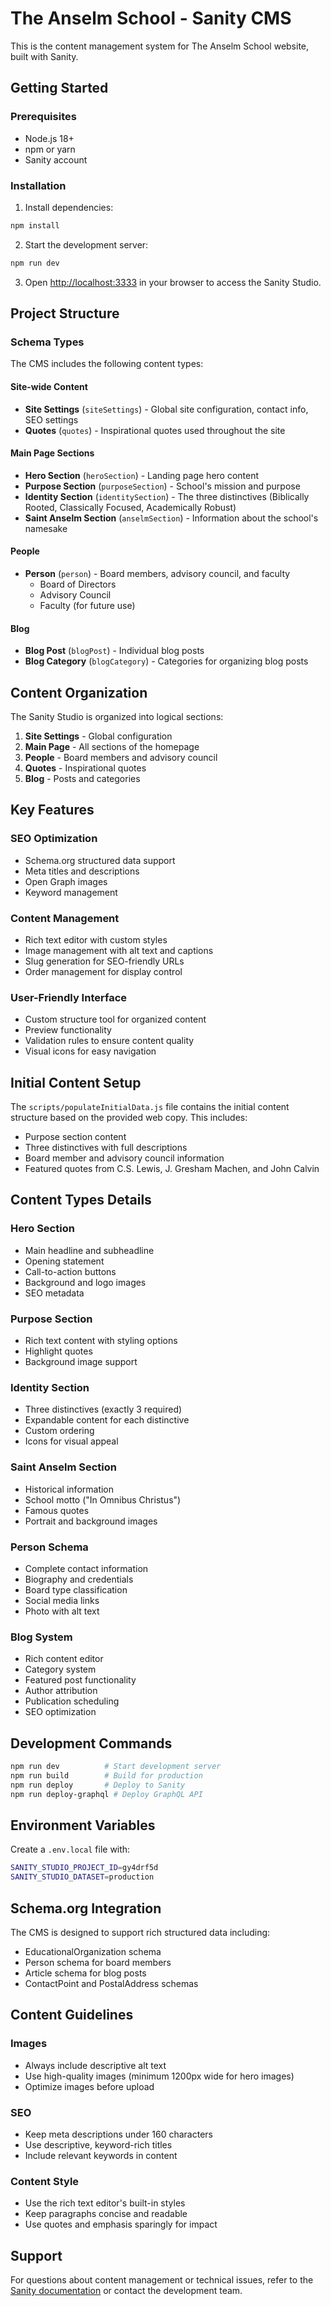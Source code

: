 # The Anselm School - Sanity CMS

This is the content management system for The Anselm School website, built with Sanity.

## Getting Started

### Prerequisites
- Node.js 18+ 
- npm or yarn
- Sanity account

### Installation

1. Install dependencies:
```bash
npm install
```

2. Start the development server:
```bash
npm run dev
```

3. Open [http://localhost:3333](http://localhost:3333) in your browser to access the Sanity Studio.

## Project Structure

### Schema Types

The CMS includes the following content types:

#### Site-wide Content
- **Site Settings** (`siteSettings`) - Global site configuration, contact info, SEO settings
- **Quotes** (`quotes`) - Inspirational quotes used throughout the site

#### Main Page Sections
- **Hero Section** (`heroSection`) - Landing page hero content
- **Purpose Section** (`purposeSection`) - School's mission and purpose
- **Identity Section** (`identitySection`) - The three distinctives (Biblically Rooted, Classically Focused, Academically Robust)
- **Saint Anselm Section** (`anselmSection`) - Information about the school's namesake

#### People
- **Person** (`person`) - Board members, advisory council, and faculty
  - Board of Directors
  - Advisory Council
  - Faculty (for future use)

#### Blog
- **Blog Post** (`blogPost`) - Individual blog posts
- **Blog Category** (`blogCategory`) - Categories for organizing blog posts

## Content Organization

The Sanity Studio is organized into logical sections:

1. **Site Settings** - Global configuration
2. **Main Page** - All sections of the homepage
3. **People** - Board members and advisory council
4. **Quotes** - Inspirational quotes
5. **Blog** - Posts and categories

## Key Features

### SEO Optimization
- Schema.org structured data support
- Meta titles and descriptions
- Open Graph images
- Keyword management

### Content Management
- Rich text editor with custom styles
- Image management with alt text and captions
- Slug generation for SEO-friendly URLs
- Order management for display control

### User-Friendly Interface
- Custom structure tool for organized content
- Preview functionality
- Validation rules to ensure content quality
- Visual icons for easy navigation

## Initial Content Setup

The `scripts/populateInitialData.js` file contains the initial content structure based on the provided web copy. This includes:

- Purpose section content
- Three distinctives with full descriptions
- Board member and advisory council information
- Featured quotes from C.S. Lewis, J. Gresham Machen, and John Calvin

## Content Types Details

### Hero Section
- Main headline and subheadline
- Opening statement
- Call-to-action buttons
- Background and logo images
- SEO metadata

### Purpose Section
- Rich text content with styling options
- Highlight quotes
- Background image support

### Identity Section
- Three distinctives (exactly 3 required)
- Expandable content for each distinctive
- Custom ordering
- Icons for visual appeal

### Saint Anselm Section
- Historical information
- School motto ("In Omnibus Christus")
- Famous quotes
- Portrait and background images

### Person Schema
- Complete contact information
- Biography and credentials
- Board type classification
- Social media links
- Photo with alt text

### Blog System
- Rich content editor
- Category system
- Featured post functionality
- Author attribution
- Publication scheduling
- SEO optimization

## Development Commands

```bash
npm run dev          # Start development server
npm run build        # Build for production
npm run deploy       # Deploy to Sanity
npm run deploy-graphql # Deploy GraphQL API
```

## Environment Variables

Create a `.env.local` file with:

```bash
SANITY_STUDIO_PROJECT_ID=gy4drf5d
SANITY_STUDIO_DATASET=production
```

## Schema.org Integration

The CMS is designed to support rich structured data including:

- EducationalOrganization schema
- Person schema for board members
- Article schema for blog posts
- ContactPoint and PostalAddress schemas

## Content Guidelines

### Images
- Always include descriptive alt text
- Use high-quality images (minimum 1200px wide for hero images)
- Optimize images before upload

### SEO
- Keep meta descriptions under 160 characters
- Use descriptive, keyword-rich titles
- Include relevant keywords in content

### Content Style
- Use the rich text editor's built-in styles
- Keep paragraphs concise and readable
- Use quotes and emphasis sparingly for impact

## Support

For questions about content management or technical issues, refer to the [Sanity documentation](https://www.sanity.io/docs) or contact the development team.
